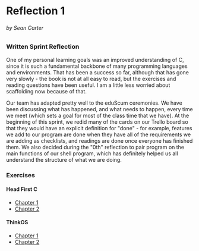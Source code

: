 # Reflection 1
###### by Sean Carter

### Written Sprint Reflection
One of my personal learning goals was an improved understanding of C, since it is such a fundamental backbone of many programming languages and environments. That has been a success so far, although that has gone very slowly - the book is not at all easy to read, but the exercises and reading questions have been useful. I am a little less worried about scaffolding now because of that.

Our team has adapted pretty well to the eduScum ceremonies. We have been discussing what has happened, and what needs to happen, every time we meet (which sets a goal for most of the class time that we have). At the beginning of this sprint, we redid many of the cards on our Trello board so that they would have an explicit definition for "done" - for example, features we add to our program are done when they have all of the requirements we are adding as checklists, and readings are done once everyone has finished them. We also decided during the "0th" reflection to pair program on the main functions of our shell program, which has definitely helped us all understand the structure of what we are doing.

### Exercises
#### Head First C
- [Chapter 1](../exercises/ex01/ex01.md)
- [Chapter 2](../exercises/ex02/ex02.md)

#### ThinkOS
- [Chapter 1](../reading_questions/thinkos1.md)
- [Chapter 2](../reading_questions/thinkos2.md)
